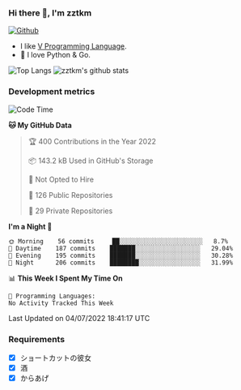 ### Hi there 👋, I'm zztkm


[![Github](https://img.shields.io/github/followers/zztkm?label=Follow&style=social)](https://github.com/zztkm)

- I like [V Programming Language](https://github.com/vlang/v).
- 🌱 I love Python & Go.


![Top Langs](https://github-readme-stats.vercel.app/api/top-langs/?username=zztkm&hide=html)
![zztkm's github stats](https://github-readme-stats.vercel.app/api?username=zztkm&show_icons=true&count_private=true&line_height=40)


<!--
**zztkm/zztkm** is a ✨ _special_ ✨ repository because its `README.md` (this file) appears on your GitHub profile.

Here are some ideas to get you started:

- 🔭 I’m currently working on ...
- 🌱 I’m currently learning ...
- 👯 I’m looking to collaborate on ...
- 🤔 I’m looking for help with ...
- 💬 Ask me about ...
- 📫 How to reach me: ...
- 😄 Pronouns: ...
- ⚡ Fun fact: ...
-->

### Development metrics

<!--START_SECTION:waka-->
![Code Time](http://img.shields.io/badge/Code%20Time-0%20secs-blue)

**🐱 My GitHub Data** 

> 🏆 400 Contributions in the Year 2022
 > 
> 📦 143.2 kB Used in GitHub's Storage 
 > 
> 🚫 Not Opted to Hire
 > 
> 📜 126 Public Repositories 
 > 
> 🔑 29 Private Repositories  
 > 
**I'm a Night 🦉** 

```text
🌞 Morning    56 commits     ██░░░░░░░░░░░░░░░░░░░░░░░   8.7% 
🌆 Daytime    187 commits    ███████░░░░░░░░░░░░░░░░░░   29.04% 
🌃 Evening    195 commits    ███████░░░░░░░░░░░░░░░░░░   30.28% 
🌙 Night      206 commits    ████████░░░░░░░░░░░░░░░░░   31.99%

```


📊 **This Week I Spent My Time On** 

```text
💬 Programming Languages: 
No Activity Tracked This Week

```


 Last Updated on 04/07/2022 18:41:17 UTC
<!--END_SECTION:waka-->

### Requirements

- [X] ショートカットの彼女
- [x] 酒
- [x] からあげ
